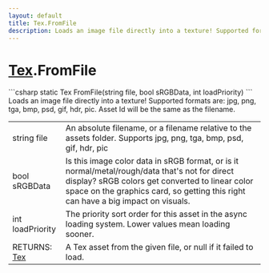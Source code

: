 ```yaml
---
layout: default
title: Tex.FromFile
description: Loads an image file directly into a texture! Supported formats are. jpg, png, tga, bmp, psd, gif, hdr, pic. Asset Id will be the same as the filename.
---
```

# [Tex]({{site.url}}/Pages/StereoKit/Tex.html).FromFile

<div class='signature' markdown='1'>
```csharp
static Tex FromFile(string file, bool sRGBData, int loadPriority)
```
Loads an image file directly into a texture! Supported
formats are: jpg, png, tga, bmp, psd, gif, hdr, pic. Asset Id
will be the same as the filename.
</div>

|  |  |
|--|--|
|string file|An absolute filename, or a filename relative             to the assets folder. Supports jpg, png, tga, bmp, psd, gif, hdr,             pic|
|bool sRGBData|Is this image color data in sRGB format,             or is it normal/metal/rough/data that's not for direct display?             sRGB colors get converted to linear color space on the graphics             card, so getting this right can have a big impact on visuals.|
|int loadPriority|The priority sort order for this asset             in the async loading system. Lower values mean loading sooner.|
|RETURNS: [Tex]({{site.url}}/Pages/StereoKit/Tex.html)|A Tex asset from the given file, or null if it failed to load.|




